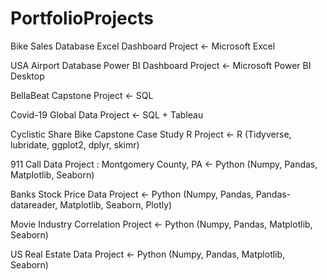# PortfolioProjects

Bike Sales Database Excel Dashboard Project <- Microsoft Excel

USA Airport Database Power BI Dashboard Project <- Microsoft Power BI Desktop

BellaBeat Capstone Project <- SQL

Covid-19 Global Data Project <- SQL + Tableau

Cyclistic Share Bike Capstone Case Study R Project <- R (Tidyverse, lubridate, ggplot2, dplyr, skimr)

911 Call Data Project : Montgomery County, PA <- Python (Numpy, Pandas, Matplotlib, Seaborn)

Banks Stock Price Data Project <- Python (Numpy, Pandas, Pandas-datareader, Matplotlib, Seaborn, Plotly)

Movie Industry Correlation Project <- Python (Numpy, Pandas, Matplotlib, Seaborn)

US Real Estate Data Project <- Python (Numpy, Pandas, Matplotlib, Seaborn)
